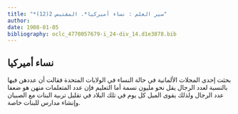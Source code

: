 ```yaml
---
title: "*سير العلم : نساء أميركيا*. المقتبس 2(12)"
author: 
date: 1908-01-05
bibliography: oclc_4770057679-i_24-div_14.d1e3878.bib
---
```




##  نساء أميركيا 


 بحثت  إحدى  المجلات الألمانية في حالة النساء في الولايات المتحدة فقالت أن عددهن فيها بالنسبة لعدد الرجال يقل نحو مليون نسمة أما التعليم فإن عدد المتعلمات منهن هو ضعفا عدد الرجال ولذلك يقوى الميل كل يوم في تلك البلاد في تقليل تربية البنات مع الصبيان وإنشاء مدارس للبنات خاصة. 
